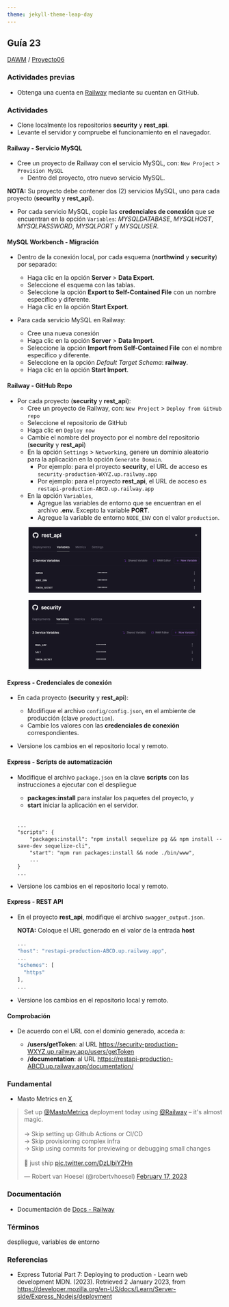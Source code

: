 ```yaml
---
theme: jekyll-theme-leap-day
---
```


## Guía 23

[DAWM](/DAWM/) / [Proyecto06](/DAWM/proyectos/2023/proyecto06)

### Actividades previas

* Obtenga una cuenta en [Railway](https://railway.app/) mediante su cuentan en GitHub.

### Actividades


* Clone localmente los repositorios **security** y **rest_api**.
* Levante el servidor y compruebe el funcionamiento en el navegador.

#### Railway - Servicio MySQL

* Cree un proyecto de Railway con el servicio MySQL, con: `New Project` > `Provision MySQL`
  + Dentro del proyecto, otro nuevo servicio MySQL. 

**NOTA:** Su proyecto debe contener dos (2) servicios MySQL, uno para cada proyecto (**security** y **rest_api**).

* Por cada servicio MySQL, copie las **credenciales de conexión** que se encuentran en la opción `Variables`: _MYSQLDATABASE_, _MYSQLHOST_, _MYSQLPASSWORD_, _MYSQLPORT_ y _MYSQLUSER_.

#### MySQL Workbench - Migración

* Dentro de la conexión local, por cada esquema (**northwind** y **security**) por separado:
  + Haga clic en la opción **Server** > **Data Export**.
  + Seleccione el esquema con las tablas.
  + Seleccione la opción **Export to Self-Contained File** con un nombre específico y diferente. 
  + Haga clic en la opción **Start Export**.

* Para cada servicio MySQL en Railway:
  + Cree una nueva conexión
  + Haga clic en la opción **Server** > **Data Import**.
  + Seleccione la opción **Import from Self-Contained File** con el nombre específico y diferente. 
  + Seleccione en la opción _Default Target Schema_: **railway**.
  + Haga clic en la opción **Start Import**.

#### Railway - GitHub Repo

* Por cada proyecto (**security** y **rest_api**): 
  + Cree un proyecto de Railway, con: `New Project` > `Deploy from GitHub repo`
  + Seleccione el repositorio de GitHub
  + Haga clic en `Deploy now`
  + Cambie el nombre del proyecto por el nombre del repositorio (**security** y **rest_api**)
  + En la opción `Settings` > `Networking`, genere un dominio aleatorio para la aplicación en la opción `Generate Domain`.
  	- Por ejemplo: para el proyecto **security**, el URL de acceso es `security-production-WXYZ.up.railway.app`
  	- Por ejemplo: para el proyecto **rest_api**, el URL de acceso es `restapi-production-ABCD.up.railway.app`
  + En la opción `Variables`, 
  	- Agregue las variables de entorno que se encuentran en el archivo **.env**. Excepto la variable **PORT**.
  	- Agregue la variable de entorno `NODE_ENV` con el valor `production`.

<p style="text-align: center;">
	<img src="imagenes/rest_api_vars.png" width="80%">
</p>

<p style="text-align: center;">
	<img src="imagenes/security_vars.png" width="80%">
</p>

#### Express - Credenciales de conexión

* En cada proyecto (**security** y **rest_api**):
  + Modifique el archivo `config/config.json`, en el ambiente de producción (clave `production`). 
  + Cambie los valores con las **credenciales de conexión** correspondientes.

* Versione los cambios en el repositorio local y remoto.

#### Express - Scripts de automatización  

* Modifique el archivo `package.json` en la clave **scripts** con las instrucciones a ejecutar con el despliegue 
	
  + **packages:install** para instalar los paquetes del proyecto, y
  + **start** iniciar la aplicación en el servidor.
  
  <pre><code>
  ...
  "scripts": {
      "packages:install": "npm install sequelize pg && npm install --save-dev sequelize-cli",
	  "start": "npm run packages:install && node ./bin/www",
      ...
  }
  ...
  </code></pre>

* Versione los cambios en el repositorio local y remoto.

#### Express - REST API

* En el proyecto **rest_api**, modifique el archivo `swagger_output.json`.

  **NOTA:** Coloque el URL generado en el valor de la entrada **host**

  ```typescript
  ...
  "host": "restapi-production-ABCD.up.railway.app",
  ...
  "schemes": [
    "https"
  ],
  ...
  ```

* Versione los cambios en el repositorio local y remoto.

#### Comprobación

* De acuerdo con el URL con el dominio generado, acceda a:

  + **/users/getToken**: al URL https://security-production-WXYZ.up.railway.app/users/getToken
  + **/documentation**: al URL https://restapi-production-ABCD.up.railway.app/documentation/

### Fundamental

* Masto Metrics en [X](https://twitter.com/robertvhoesel/status/1626646457980751883)

<blockquote class="twitter-tweet" data-media-max-width="560"><p lang="en" dir="ltr">Set up <a href="https://twitter.com/MastoMetrics?ref_src=twsrc%5Etfw">@MastoMetrics</a> deployment today using <a href="https://twitter.com/Railway?ref_src=twsrc%5Etfw">@Railway</a> – it&#39;s almost magic. <br><br>→ Skip setting up Github Actions or CI/CD<br>→ Skip provisioning complex infra<br>→ Skip using commits for previewing or debugging small changes<br><br>🚅 just ship <a href="https://t.co/DzLIbiYZHn">pic.twitter.com/DzLIbiYZHn</a></p>&mdash; Robert van Hoesel (@robertvhoesel) <a href="https://twitter.com/robertvhoesel/status/1626646457980751883?ref_src=twsrc%5Etfw">February 17, 2023</a></blockquote> <script async src="https://platform.twitter.com/widgets.js" charset="utf-8"></script>

### Documentación

* Documentación de [Docs - Railway](https://docs.railway.app/)

### Términos

despliegue, variables de entorno

### Referencias

* Express Tutorial Part 7: Deploying to production - Learn web development MDN. (2023). Retrieved 2 January 2023, from https://developer.mozilla.org/en-US/docs/Learn/Server-side/Express_Nodejs/deployment
